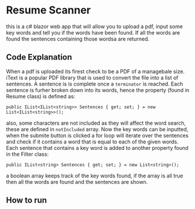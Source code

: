 # Resume Scanner

this is a c# blazor web app that will allow you to upload a pdf, input some key words and tell you if the words have been found. If all the words are found the sentences containing those wordsa are returned.

## Code Explanation

When a pdf is uploaded its firest check to be a PDF of a managebale size. iText is a popular PDF library that is used to convert the file into a list of sentences. A sentence is is complete once a ```terminator``` is reached. Each sentence is furher broken down into its words, hence the property (found in Resume class) is defined as:
```
public IList<IList<string>> Sentences { get; set; } = new List<IList<string>>();
```
also, some characters are not included as they will affect the word search, these are defined in ```notIncluded``` array. Now the key words can be inputted, when the submite button is clicked a for loop will iterate over the sentences and check if it contains a word that is equal to each of the given words. Each sentence that contains a key word is added to another property found in the Filter class:
```
public IList<string> Sentences { get; set; } = new List<string>();
```
a boolean array keeps track of the key words found, if the array is all true then all the words are found and the sentences are shown.


## How to run
